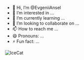 - 👋 Hi, I’m @EvgeniiAnsel
- 👀 I’m interested in ...
- 🌱 I’m currently learning ...
- 💞️ I’m looking to collaborate on ...
- 📫 How to reach me ...
- 😄 Pronouns: ...
- ⚡ Fun fact: ...

<!---
EvgeniiAnsel/EvgeniiAnsel is a ✨ special ✨ repository because its `README.md` (this file) appears on your GitHub profile.
You can click the Preview link to take a look at your changes.
--->
![IceCat](https://img.shields.io/badge/gnuicecat-263A85?style=for-the-badge&logo=gnuicecat&logoColor=white)
